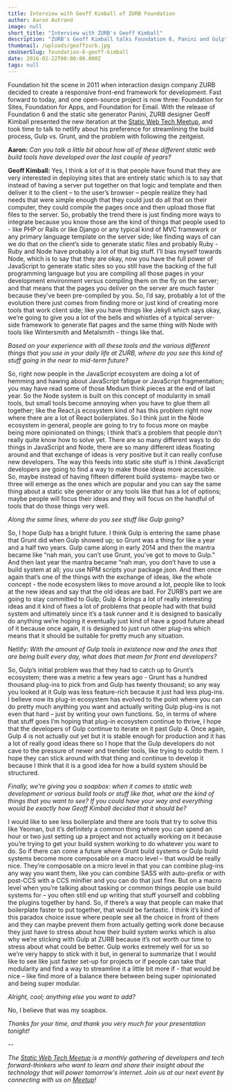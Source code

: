 ```yaml
---
title: Interview with Geoff Kimball of ZURB Foundation
author: Aaron Autrand
image: null
short_title: "Interview with ZURB's Geoff Kimball"
description: "ZURB's Geoff Kimball talks Foundation 6, Panini and Gulp"
thumbnail: /uploads/geoffzurb.jpg
cmsUserSlug: foundation-6-geoff-kimball
date: 2016-02-22T00:00:00.000Z
tags: null
---
```


Foundation hit the scene in 2011 when interaction design company ZURB decided to create a responsive front-end framework for development. Fast forward to today, and one open-source project is now three: Foundation for Sites, Foundation for Apps, and Foundation for Email. With the release of Foundation 6 and the static site generator Panini, ZURB designer Geoff Kimball presented the new iteration at the [Static Web Tech Meetup](http://www.meetup.com/sf-static-web-tech/), and took time to talk to netlify about his preference for streamlining the build process, Gulp vs. Grunt, and the problem with following the zeitgeist.

**Aaron:** _Can you talk a little bit about how all of these different static web build tools have developed over the last couple of years?_

**Geoff Kimball:** Yes, I think a lot of it is that people have found that they are very interested in deploying sites that are entirely static which is to say that instead of having a server put together on that logic and template and then deliver it to the client – to the user’s browser – people realize they had needs that were simple enough that they could just do all that on their computer, they could compile the pages once and then upload those flat files to the server. So, probably the trend there is just finding more ways to integrate because you know those are the kind of things that people used to - like PHP or Rails or like Django or any typical kind of MVC framework or any primary language template on the server side; like finding ways of can we do that on the client’s side to generate static files and probably Ruby - Ruby and Node have probably a lot of that big stuff. I’ll bias myself towards Node, which is to say that they are okay, now you have the full power of JavaScript to generate static sites so you still have the backing of the full programming language but you are compiling all those pages in your development environment versus compiling them on the fly on the server; and that means that the pages you deliver on the server are much faster because they’ve been pre-compiled by you. So, I’d say, probably a lot of the evolution there just comes from finding more or just kind of creating more tools that work client side; like you have things like Jekyll which says okay, we’re going to give you a lot of the bells and whistles of a typical server-side framework to generate flat pages and the same thing with Node with tools like Wintersmith and Metalsmith - things like that.

_Based on your experience with all these tools and the various different things that you use in your daily life at ZURB, where do you see this kind of stuff going in the near to mid-term future?_

So, right now people in the JavaScript ecosystem are doing a lot of hemming and hawing about JavaScript fatigue or JavaScript fragmentation; you may have read some of those Medium think pieces at the end of last year. So the Node system is built on this concept of modularity in small tools, but small tools become annoying when you have to glue them all together; like the React.js ecosystem kind of has this problem right now where there are a lot of React boilerplates. So I think just in the Node ecosystem in general, people are going to try to focus more on maybe being more opinionated on things; I think that’s a problem that people don’t really quite know how to solve yet. There are so many different ways to do things in JavaScript and Node, there are so many different ideas floating around and that exchange of ideas is very positive but it can really confuse new developers. The way this feeds into static site stuff is I think JavaScript developers are going to find a way to make those ideas more accessible. So, maybe instead of having fifteen different build systems- maybe two or three will emerge as the ones which are popular and you can say the same thing about a static site generator or any tools like that has a lot of options; maybe people will focus their ideas and they will focus on the handful of tools that do those things very well.

_Along the same lines, where do you see stuff like Gulp going?_

So, I hope Gulp has a bright future. I think Gulp is entering the same phase that Grunt did when Gulp showed up; so Grunt was a thing for like a year and a half two years. Gulp came along in early 2014 and then the mantra became like “nah man, you can’t use Grunt, you’ve got to move to Gulp.” And then last year the mantra became “nah man, you don’t have to use a build system at all; you use NPM scripts your package.json. And then once again that’s one of the things with the exchange of ideas, like the whole concept - the node ecosystem likes to move around a lot, people like to look at the new ideas and say that the old ideas are bad. For ZURB’s part we are going to stay committed to Gulp; Gulp 4 brings a lot of really interesting ideas and it kind of fixes a lot of problems that people had with that build system and ultimately since it’s a task runner and it is designed to basically do anything we’re hoping it eventually just kind of have a good future ahead of it because once again, it is designed to just run other plug-ins which means that it should be suitable for pretty much any situation.

Netlify: _With the amount of Gulp tools in existence now and the ones that are being built every day, what does that mean for front end developers?_

So, Gulp’s initial problem was that they had to catch up to Grunt’s ecosystem; there was a metric a few years ago - Grunt has a hundred thousand plug-ins to pick from and Gulp has twenty thousand; so any way you looked at it Gulp was less feature-rich because it just had less plug-ins. I believe now its plug-in ecosystem has evolved to the point where you can do pretty much anything you want and actually writing Gulp plug-ins is not even that hard – just by writing your own functions. So, in terms of where that stuff goes I’m hoping that plug-in ecosystem continue to thrive, I hope that the developers of Gulp continue to iterate on it past Gulp 4. Once again, Gulp 4 is not actually out yet but it is stable enough for production and it has a lot of really good ideas there so I hope that the Gulp developers do not cave to the pressure of newer and trendier tools, like trying to outdo them. I hope they can stick around with that thing and continue to develop it because I think that it is a good idea for how a build system should be structured.


 _Finally, we're giving you a soapbox: when it comes to static web development or various build tools or stuff like that, what are the kind of things that you want to see? If you could have your way and everything would be exactly how Geoff Kimball decided that it should be?_

I would like to see less boilerplate and there are tools that try to solve this like Yeoman, but it’s definitely a common thing where you can spend an hour or two just setting up a project and not actually working on it because you’re trying to get your build system working to do whatever you want to do. So if there can come a future where Grunt build systems or Gulp build systems become more composable on a macro level – that would be really nice. They’re composable on a micro level in that you can combine plug-ins any way you want them, like you can combine SASS with auto-prefix or with post-CCS with a CCS minifier and you can do that just fine. But on a macro level when you’re talking about tasking or common things people use build systems for – you often still end up writing that stuff yourself and cobbling the plugins together by hand. So, if there’s a way that people can make that boilerplate faster to put together, that would be fantastic. I think it’s kind of this paradox choice issue where people see all the choice in front of them and they can maybe prevent them from actually getting work done because they just have to stress about how their build system works which is also why we’re sticking with Gulp at ZURB because it’s not worth our time to stress about what could be better. Gulp works extremely well for us so we’re very happy to stick with it but, in general to summarize that I would like to see like just faster set-up for projects or if people can take that modularity and find a way to streamline it a little bit more if - that would be nice – like find more of a balance there between being super opinionated and being super modular.

_Alright, cool; anything else you want to add?_

No, I believe that was my soapbox.

_Thanks for your time, and thank you very much for your presentation tonight!_

--

_The [Static Web Tech Meetup](http://www.meetup.com/sf-static-web-tech/) is a monthly gathering of developers and tech forward-thinkers who want to learn and share their insight about the technology that will power tomorrow's internet. Join us at our next event by connecting with us on [Meetup](http://www.meetup.com/sf-static-web-tech/)!_
